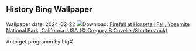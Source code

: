 ## History Bing Wallpaper
Wallpaper date: 2024-02-22
![](https://www.bing.com/th?id=OHR.YosemiteFirefall_EN-GB3012383425_UHD.jpg&w=1000)Download: [Firefall at Horsetail Fall, Yosemite National Park, California, USA (© Gregory B Cuvelier/Shutterstock)](https://www.bing.com/th?id=OHR.YosemiteFirefall_EN-GB3012383425_UHD.jpg)

Auto get programm by LtgX
